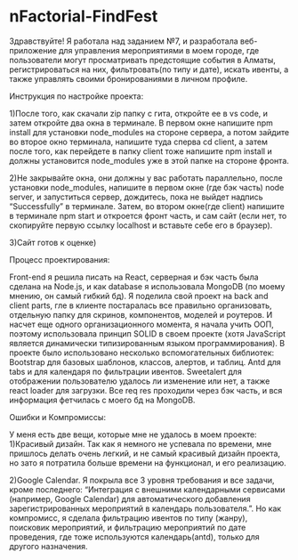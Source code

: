 # nFactorial-FindFest
Здравствуйте! Я работала над заданием №7, и разработала веб-приложение для управления мероприятиями в моем городе, где пользователи могут просматривать предстоящие события в Алматы, регистрироваться на них, фильтровать(по типу и дате), искать ивенты, а также управлять своими бронированиями в личном профиле.

Инструкция по настройке проекта:

1)После того, как скачали zip папку с гита, откройте ее в vs code, и затем откройте два окна в терминале. В первом окне напишите npm install  для установки node_modules на стороне сервера, а потом зайдите во второе окно терминала, напишите туда сперва cd client, а затем после того, как перейдете в папку client тоже напишите npm install и должны установится node_modules уже в этой папке на стороне фронта.

2)Не закрывайте окна, они должны у вас работать параллельно, после установки node_modules, напишите в первом окне (где бэк часть) node server, и запуститься сервер, дождитесь, пока не выйдет надпись “Successfully” в терминале. Затем, во втором окне(где client) напишите в терминале npm start и откроется фронт часть, и сам сайт (если нет, то скопируйте первую ссылку localhost и вставьте себе его в браузер).

3)Сайт готов к оценке)


Процесс проектирования:

Front-end я решила писать на React, серверная и бэк часть была сделана на Node.js, и как database я использовала MongoDB (по моему мнению, он самый гибкий бд). Я поделила свой проект на back and client parts, гле в клиенте постаралась все правильно организовать, отдельную папку для скринов, компонентов, моделей и роутеров. И насчет еще одного организационного момента, я начала учить ООП, поэтому использовала принцип SOLID в своем проекте (хотя JavaScript является динамически типизированным языком программирования). В проекте было использовано несколько вспомогательных библиотек: Bootstrap для базовых шаблонов, классов, алертов, и таблиц. Antd для tabs и для календаря по фильтрации ивентов. Sweetalert для отображении пользователю удалось ли изменение или нет, а также react loader для загрузки. Все req res проходили через бэк часть, и вся информация фетчилась с моего бд на MongoDB.


Ошибки и Компромиссы:

У меня есть две вещи, которые мне не удалось в моем проекте: 
1)Красивый дизайн. Так как я немного не успевала по времени, мне пришлось делать очень легкий, и не самый красивый дизайн проекта, но зато я потратила больше времени на функционал, и его реализацию.

2)Google Calendar. Я покрыла все 3 уровня требования и все задачи, кроме последнего: 	“Интеграция с внешними календарными сервисами (например, Google Calendar) для автоматического добавления зарегистрированных мероприятий в календарь пользователя.”. Но как компромисс, я сделала фильтрацию ивентов по типу (жанру), поисковик мероприятий, и фильтрацию мероприятий по дате проведения, где тоже используются календарь(antd), только для другого назначения.

